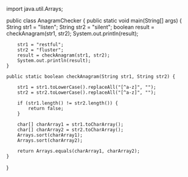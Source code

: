 import java.util.Arrays;

public class AnagramChecker {
    public static void main(String[] args) {
        String str1 = "listen";
        String str2 = "silent";
        boolean result = checkAnagram(str1, str2);
        System.out.println(result);

        str1 = "restful";
        str2 = "fluster";
        result = checkAnagram(str1, str2);
        System.out.println(result);
    }

    public static boolean checkAnagram(String str1, String str2) {

        str1 = str1.toLowerCase().replaceAll("[^a-z]", "");
        str2 = str2.toLowerCase().replaceAll("[^a-z]", "");

        if (str1.length() != str2.length()) {
            return false;
        }

        char[] charArray1 = str1.toCharArray();
        char[] charArray2 = str2.toCharArray();
        Arrays.sort(charArray1);
        Arrays.sort(charArray2);

        return Arrays.equals(charArray1, charArray2);
    }
}
